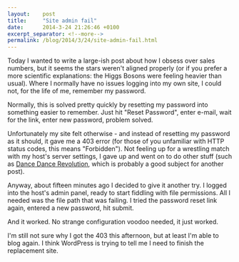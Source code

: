 ```yaml
---
layout:    post
title:     "Site admin fail"
date:      2014-3-24 21:26:46 +0100
excerpt_separator: <!--more-->
permalink: /blog/2014/3/24/site-admin-fail.html
---
```


Today I wanted to write a large-ish post about how I obsess over sales numbers, but it seems the stars weren't aligned properly (or if you prefer a more scientific explanations: the Higgs Bosons were feeling heavier than usual). Where I normally have no issues logging into my own site, I could not, for the life of me, remember my password.

<!--more-->
Normally, this is solved pretty quickly by resetting my password into something easier to remember. Just hit &quot;Reset Password&quot;, enter e-mail, wait for the link, enter new password, problem solved.

Unfortunately my site felt otherwise - and instead of resetting my password as it should, it gave me a 403 error (for those of you unfamiliar with HTTP status codes, this means &quot;Forbidden&quot;). Not feeling up for a wrestling match with my host's server settings, I gave up and went on to do other stuff (such as [Dance Dance Revolution](http://en.wikipedia.org/wiki/Dance_Dance_Revolution), which is probably a good subject for another post).

Anyway, about fifteen minutes ago I decided to give it another try. I logged into the host's admin panel, ready to start fiddling with file permissions. All I needed was the file path that was failing. I tried the password reset link again, entered a new password, hit submit.

And it worked. No strange configuration voodoo needed, it just worked.

I'm still not sure why I got the 403 this afternoon, but at least I'm able to blog again. I think WordPress is trying to tell me I need to finish the replacement site.
